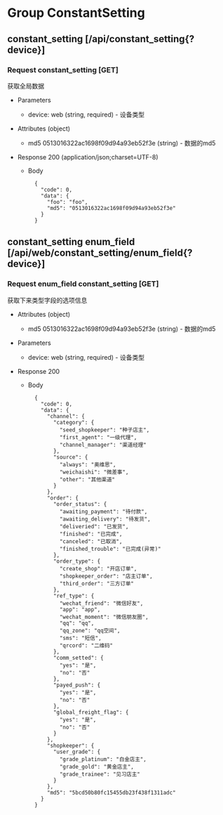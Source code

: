 # Group ConstantSetting

## constant_setting [/api/constant_setting{?device}]

### Request constant_setting [GET]
获取全局数据

+ Parameters
    + device: web (string, required) - 设备类型

+ Attributes (object)
    + md5 0513016322ac1698f09d94a93eb52f3e (string) - 数据的md5

+ Response 200 (application/json;charset=UTF-8)

    + Body

            {
              "code": 0,
              "data": {
                "foo": "foo",
                "md5": "0513016322ac1698f09d94a93eb52f3e"
              }
            }

## constant_setting enum_field [/api/web/constant_setting/enum_field{?device}]
### Request enum_field constant_setting [GET]
获取下来类型字段的选项信息

+ Attributes (object)
    + md5 0513016322ac1698f09d94a93eb52f3e (string) - 数据的md5

+ Parameters
    + device: web (string, required) - 设备类型

+ Response 200
    + Body

            {
              "code": 0,
              "data": {
                "channel": {
                  "category": {
                    "seed_shopkeeper": "种子店主",
                    "first_agent": "一级代理",
                    "channel_manager": "渠道经理"
                  },
                  "source": {
                    "always": "奥维思",
                    "weichaishi": "微差事",
                    "other": "其他渠道"
                  }
                },
                "order": {
                  "order_status": {
                    "awaiting_payment": "待付款",
                    "awaiting_delivery": "待发货",
                    "deliveried": "已发货",
                    "finished": "已完成",
                    "canceled": "已取消",
                    "finished_trouble": "已完成(异常)"
                  },
                  "order_type": {
                    "create_shop": "开店订单",
                    "shopkeeper_order": "店主订单",
                    "third_order": "三方订单"
                  },
                  "ref_type": {
                    "wechat_friend": "微信好友",
                    "app": "app",
                    "wechat_moment": "微信朋友圈",
                    "qq": "qq",
                    "qq_zone": "qq空间",
                    "sms": "短信",
                    "qrcord": "二维码"
                  },
                  "comm_setted": {
                    "yes": "是",
                    "no": "否"
                  },
                  "payed_push": {
                    "yes": "是",
                    "no": "否"
                  },
                  "global_freight_flag": {
                    "yes": "是",
                    "no": "否"
                  }
                },
                "shopkeeper": {
                  "user_grade": {
                    "grade_platinum": "白金店主",
                    "grade_gold": "黄金店主",
                    "grade_trainee": "见习店主"
                  }
                },
                "md5": "5bcd50b80fc15455db23f438f1311adc"
              }
            }
